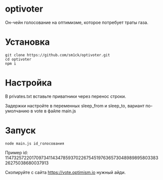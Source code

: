 # optivoter

Он-чейн голосование на оптимизме, которое потребует траты газа.

# Установка

```
git clone https://github.com/sm1ck/optivoter.git
cd optivoter
npm i
```

# Настройка

В privates.txt вставьте приватники через перенос строки.

Задержки настройте в переменных sleep_from и sleep_to, вариант по-умолчанию в vote в файле main.js

# Запуск

```
node main.js id_голосования
```

Пример id: 114732572201709734114347859370226754519763657304898989580338326275038680037913

Скопируйте с сайта https://vote.optimism.io нужный айди.
